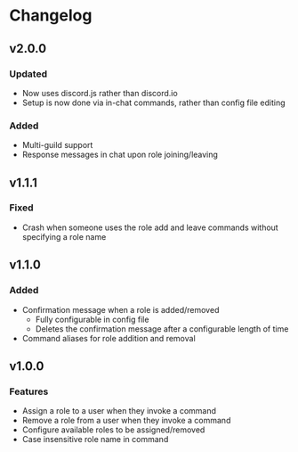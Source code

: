 # Changelog

## v2.0.0

### Updated

- Now uses discord.js rather than discord.io
- Setup is now done via in-chat commands, rather than config file editing

### Added

- Multi-guild support
- Response messages in chat upon role joining/leaving

## v1.1.1

### Fixed

- Crash when someone uses the role add and leave commands without specifying a role name

## v1.1.0

### Added

- Confirmation message when a role is added/removed
	- Fully configurable in config file
	- Deletes the confirmation message after a configurable length of time
- Command aliases for role addition and removal

## v1.0.0

### Features

- Assign a role to a user when they invoke a command
- Remove a role from a user when they invoke a command
- Configure available roles to be assigned/removed
- Case insensitive role name in command
